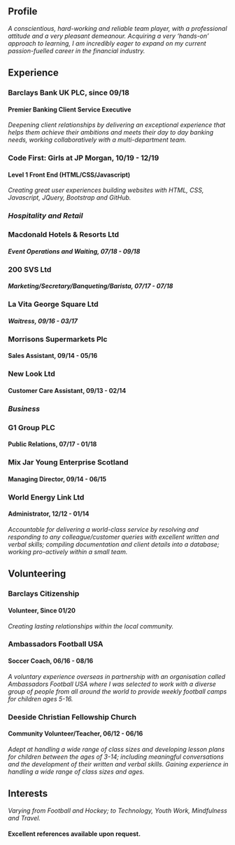 ## Profile

*A conscientious, hard-working and reliable team player, with a professional attitude and a very pleasant demeanour.
Acquiring a very ‘hands-on’ approach to learning, I am incredibly eager to expand on my current passion-fuelled career in the financial industry.*

## Experience
### Barclays Bank UK PLC, since 09/18
#### Premier Banking Client Service Executive
*Deepening client relationships by delivering an exceptional experience that helps them achieve their ambitions and meets their day to day banking needs, working collaboratively with a multi-department team.*

### Code First: Girls at JP Morgan, 10/19 - 12/19
#### Level 1 Front End (HTML/CSS/Javascript)  
*Creating great user experiences building websites with HTML, CSS, Javascript, JQuery, Bootstrap and GitHub.*
    
### *Hospitality and Retail*
### Macdonald Hotels & Resorts Ltd
#### *Event Operations and Waiting, 07/18 - 09/18*

### 200 SVS Ltd
#### *Marketing/Secretary/Banqueting/Barista, 07/17 - 07/18*

### La Vita George Square Ltd
#### *Waitress, 09/16 - 03/17*
    
### Morrisons Supermarkets Plc
#### Sales Assistant, 09/14 - 05/16
    
### New Look Ltd
#### Customer Care Assistant, 09/13 - 02/14
   
### *Business*
### G1 Group PLC
#### Public Relations, 07/17 - 01/18
  
### Mix Jar Young Enterprise Scotland
#### Managing Director, 09/14 - 06/15
    
### World Energy Link Ltd
#### Administrator, 12/12 - 01/14
*Accountable for delivering a world-class service by resolving and responding to any colleague/customer queries with excellent written and verbal skills; compiling documentation and client details into a database; working pro-actively within a small team.*


## Volunteering 
### Barclays Citizenship
#### Volunteer, Since 01/20
*Creating lasting relationships within the local community.*

### Ambassadors Football USA
#### Soccer Coach, 06/16 - 08/16
*A voluntary experience overseas in partnership with an organisation called Ambassadors Football USA where I was selected to work with a diverse group of people from all around the world to provide weekly football camps for children ages 5-16.*

### Deeside Christian Fellowship Church
#### Community Volunteer/Teacher, 06/12 - 06/16
*Adept at handling a wide range of class sizes and developing lesson plans for children between the ages of 3-14; including meaningful conversations and the development of their written and verbal skills. Gaining experience in handling a wide range of class sizes and ages.*


## Interests
*Varying from Football and Hockey; to Technology, Youth Work, Mindfulness and Travel.*

#### Excellent references available upon request.
